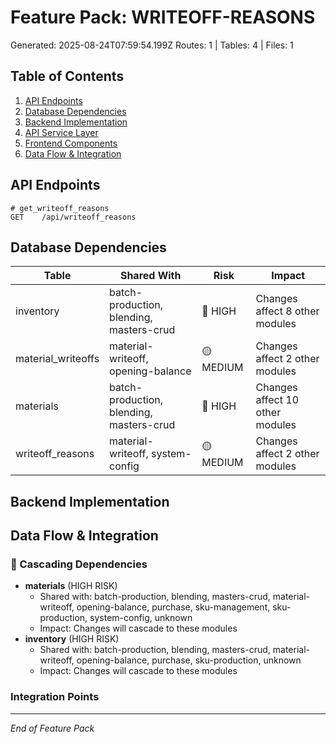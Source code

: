 # Feature Pack: WRITEOFF-REASONS
Generated: 2025-08-24T07:59:54.199Z
Routes: 1 | Tables: 4 | Files: 1

## Table of Contents
1. [API Endpoints](#api-endpoints)
2. [Database Dependencies](#database-dependencies)
3. [Backend Implementation](#backend-implementation)
4. [API Service Layer](#api-service-layer)
5. [Frontend Components](#frontend-components)
6. [Data Flow & Integration](#data-flow--integration)

## API Endpoints
```
# get_writeoff_reasons
GET    /api/writeoff_reasons
```

## Database Dependencies
| Table | Shared With | Risk | Impact |
|-------|-------------|------|--------|
| inventory | batch-production, blending, masters-crud | 🔴 HIGH | Changes affect 8 other modules |
| material_writeoffs | material-writeoff, opening-balance | 🟡 MEDIUM | Changes affect 2 other modules |
| materials | batch-production, blending, masters-crud | 🔴 HIGH | Changes affect 10 other modules |
| writeoff_reasons | material-writeoff, system-config | 🟡 MEDIUM | Changes affect 2 other modules |

## Backend Implementation

## Data Flow & Integration
### 🔗 Cascading Dependencies
- **materials** (HIGH RISK)
  - Shared with: batch-production, blending, masters-crud, material-writeoff, opening-balance, purchase, sku-management, sku-production, system-config, unknown
  - Impact: Changes will cascade to these modules
- **inventory** (HIGH RISK)
  - Shared with: batch-production, blending, masters-crud, material-writeoff, opening-balance, purchase, sku-production, unknown
  - Impact: Changes will cascade to these modules

### Integration Points

---
*End of Feature Pack*